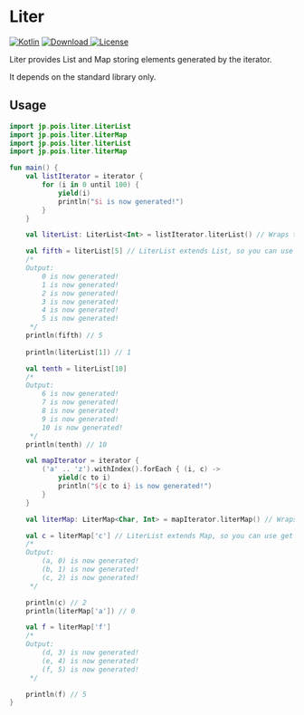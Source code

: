 # Liter

[![Kotlin](https://img.shields.io/badge/Kotlin-1.3.72-orange.svg)](https://kotlinlang.org)
[ ![Download](https://api.bintray.com/packages/pois/KotlinLibs/Liter/images/download.svg) ](https://bintray.com/pois/KotlinLibs/Liter/_latestVersion)
[![License](https://img.shields.io/badge/License-Apache%202.0-blue.svg)](https://opensource.org/licenses/Apache-2.0)

Liter provides List and Map storing elements generated by the iterator.

It depends on the standard library only.

## Usage

```kotlin
import jp.pois.liter.LiterList
import jp.pois.liter.LiterMap
import jp.pois.liter.literList
import jp.pois.liter.literMap

fun main() {
    val listIterator = iterator {
        for (i in 0 until 100) {
            yield(i)
            println("$i is now generated!")
        }
    }

    val literList: LiterList<Int> = listIterator.literList() // Wraps the iterator

    val fifth = literList[5] // LiterList extends List, so you can use get operator
    /*
    Output:
        0 is now generated!
        1 is now generated!
        2 is now generated!
        3 is now generated!
        4 is now generated!
        5 is now generated!
     */
    println(fifth) // 5
    
    println(literList[1]) // 1

    val tenth = literList[10]
    /*
    Output:
        6 is now generated!
        7 is now generated!
        8 is now generated!
        9 is now generated!
        10 is now generated!
     */
    println(tenth) // 10

    val mapIterator = iterator {
        ('a' .. 'z').withIndex().forEach { (i, c) ->
            yield(c to i)
            println("${c to i} is now generated!")
        }
    }

    val literMap: LiterMap<Char, Int> = mapIterator.literMap() // Wraps the iterator

    val c = literMap['c'] // LiterList extends Map, so you can use get operator
    /*
    Output:
        (a, 0) is now generated!
        (b, 1) is now generated!
        (c, 2) is now generated!
     */

    println(c) // 2
    println(literMap['a']) // 0

    val f = literMap['f']
    /*
    Output:
        (d, 3) is now generated!
        (e, 4) is now generated!
        (f, 5) is now generated!
     */

    println(f) // 5
}

```
